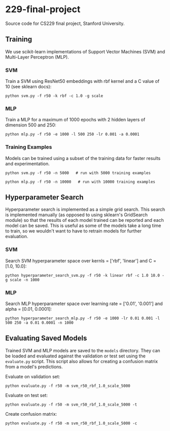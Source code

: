 # 229-final-project
Source code for CS229 final project, Stanford University.

## Training

We use scikit-learn implementations of Support Vector Machines (SVM) and Multi-Layer Perceptron (MLP).

### SVM

Train a SVM using ResNet50 embeddings with rbf kernel and a C value of 10 (see sklearn docs):

```python svm.py -f r50 -k rbf -c 1.0 -g scale```

### MLP

Train a MLP for a maximum of 1000 epochs with 2 hidden layers of dimension 500 and 250:

```python mlp.py -f r50 -e 1000 -l 500 250 -lr 0.001 -a 0.0001```

### Training Examples

Models can be trained using a subset of the training data for faster results and experimentation.

```python svm.py -f r50 -n 5000   # run with 5000 training examples```

```python mlp.py -f r50 -n 10000   # run with 10000 training examples```

## Hyperparameter Search

Hyperparameter search is implemented as a simple grid search. This search is implemented manually (as opposed to using sklearn's GridSearch module) so that the results of each model trained can be reported and each model can be saved. This is useful as some of the models take a long time to train, so we wouldn't want to have to retrain models for further evaluation.

### SVM

Search SVM hyperparameter space over kernls = ['rbf', 'linear'] and C = [1.0, 10.0]:

```python hyperparameter_search_svm.py -f r50 -k linear rbf -c 1.0 10.0 -g scale -n 1000```

### MLP

Search MLP hyperparameter space over learning rate = ['0.01', '0.001'] and alpha = [0.01, 0.0001]:

```python hyperparameter_search_mlp.py -f r50 -e 1000 -lr 0.01 0.001 -l 500 250 -a 0.01 0.0001 -n 1000```

## Evaluating Saved Models

Trained SVM and MLP models are saved to the `models` directory. They can be loaded and evaluated against the validation or test set using the `evaluate.py` script. This script also allows for creating a confusion matrix from a model's predictions.

Evaluate on validation set:

```python evaluate.py -f r50 -m svm_r50_rbf_1.0_scale_5000```

Evaluate on test set:

```python evaluate.py -f r50 -m svm_r50_rbf_1.0_scale_5000 -t```

Create confusion matrix:

```python evaluate.py -f r50 -m svm_r50_rbf_1.0_scale_5000 -c```
